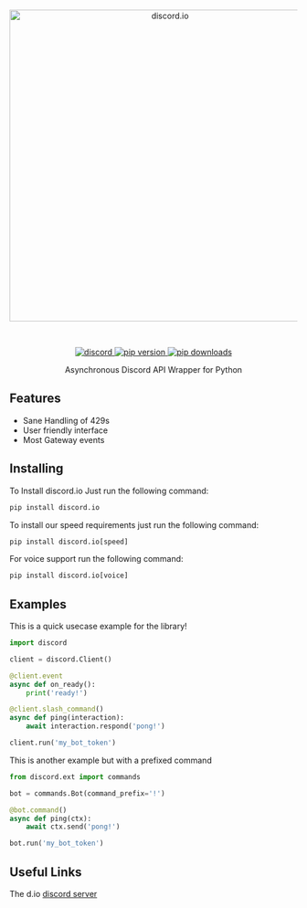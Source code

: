 <div align='center'>
    <br />
    <p>
        <a href="https://github.com/VincentRPS/discord.io"><img src="https://raw.githubusercontent.com/VincentRPS/discord.io/master/docs/assets/discord.io.png" width="546" alt="discord.io" /></a>
    </p>
    <br />
    <p>
        <a href="https://discord.gg/cvCAwntVhm"><img src="https://img.shields.io/discord/935701676948590642?color=5865F2&logo=discord&logoColor=white" alt="discord"> </a>
        <a href="https://pypi.org/project/discord.io"><img src="https://img.shields.io/pypi/v/discord.io?label=pip" alt="pip version"> </a>
        <a href="https://pypi.org/project/discord.io"><img src="https://static.pepy.tech/personalized-badge/discord-io?period=total&units=abbreviation&left_color=grey&right_color=green&left_text=downloads" alt="pip downloads"> </a>
    </p>
</div>

<p align='center'>
Asynchronous Discord API Wrapper for Python
</p>

## Features

- Sane Handling of 429s
- User friendly interface
- Most Gateway events

## Installing

To Install discord.io Just run the following command:

```py
pip install discord.io
```

To install our speed requirements just run the following command:

```py
pip install discord.io[speed]
```

For voice support run the following command:

```py
pip install discord.io[voice]
```

## Examples
This is a quick usecase example for the library!

```py
import discord

client = discord.Client()

@client.event
async def on_ready():
    print('ready!')

@client.slash_command()
async def ping(interaction):
    await interaction.respond('pong!')

client.run('my_bot_token')
```

This is another example but with a prefixed command

```py
from discord.ext import commands

bot = commands.Bot(command_prefix='!')

@bot.command()
async def ping(ctx):
    await ctx.send('pong!')

bot.run('my_bot_token')
```

## Useful Links

The d.io [discord server](https://discord.gg/cvCAwntVhm)

